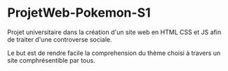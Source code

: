 # ProjetWeb-Pokemon-S1

Projet universitaire dans la création d'un site web en HTML CSS et JS  afin de traiter d'une controverse sociale.

Le but est de rendre facile la comprehension du thème choisi à travers un site comphrésentible par tous.

